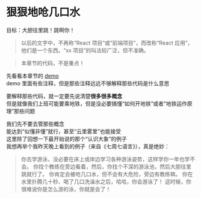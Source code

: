# 狠狠地呛几口水
目标：大胆往里跳！跳啊你！

> 以后的文字中，不再称“React 项目”或“前端项目”，而改称“React 应用”，他们是一个东西。“xx 项目”的叫法较广泛，但不准确。

> 本章节的代码，不是重点！

先看看本章节的 [demo](./demo)  
demo 里面有些注释，但是那些注释远远不够解释那些代码是什么意思  

要解释那些代码，就一定要先说清楚**很多很多概念**  
但是就像我们上班可能要乘地铁，但是没必要搞懂“如何开地铁”或者“地铁运作原理”那些问题  

我们先不要去管那些概念  
能达到“似懂非懂”就行，甚至“云里雾里”也能接受  
这里除了回想一下最开始说的那个“认识大象”的例子  
我想再举个我昨天晚上看到的例子（来自《七周七语言》），真是绝妙：  
> 你去学游泳，没必要在床上或岸边学习各种游泳姿势，这样学你一年也学不会。
> 你找个教练在旁边看着，然后，你找个不深的游泳池，然后大胆往里跳就行了。
> 你肯定会被呛几口水，但不会有大危险，旁边有教练嘛。
> 你在水里扑腾几十秒、喝了几口洗澡水之后，哈哈，你会游泳了！
> 这时候，你很难说你是怎么游的泳，你就是会了！
